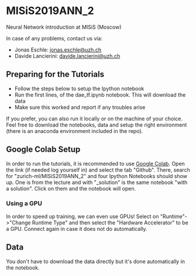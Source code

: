 # MISiS2019ANN_2
Neural Network introduction at MISiS (Moscow)


In case of any problems, contact us via:
 - Jonas Eschle: jonas.eschle@uzh.ch
 - Davide Lancierini: davide.lancierini@uzh.ch

## Preparing for the Tutorials

 - Follow the steps below to setup the Ipython notebook
 - Run the first lines, of the dae_tf.ipynb notebook. This will download the data
 - Make sure this worked and report if any troubles arise
 
If you prefer, you can also run it locally or on the machine of your choice. Feel free to download the notebooks, data and setup the right environment (there is an anaconda environment included in the repo).

## Google Colab Setup

In order to run the tutorials, it is recommended to use [Google Colab](https://colab.research.google.com/).
Open the link (if needed log yourself in) and select the tab "Github". There, search for "zurich-ml/MISiS2019ANN_2"
and four Ipython Notebooks should show up. One is from the lecture and with "_solution" is the same notebook "with a solution". Click on them and the notebook will open.

### Using a GPU

In order to speed up training, we can even use GPUs! Select on "Runtime"->"Change Runtime Type" and then select the "Hardware Accelerator" to be a GPU. Connect again in case it does not do automatically.

## Data
 
You don't have to download the data directly but it's done automatically in the notebook.
